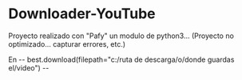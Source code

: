 # Downloader-YouTube
Proyecto realizado con "Pafy" un modulo de python3... (Proyecto no optimizado... capturar errores, etc.)

En -- best.download(filepath="c:/ruta de descarga/o/donde guardas el/video") --

